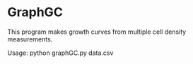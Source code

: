 # GraphGC

This program makes growth curves from multiple cell density measurements.

Usage: python graphGC.py data.csv
